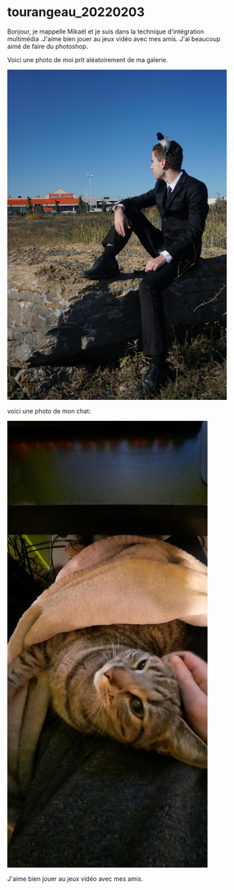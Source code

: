 # tourangeau_20220203

Bonjour, je mappelle Mikaël et je suis dans la technique d'intégration multimédia .J'aime bien jouer au jeux vidéo avec mes amis. J'ai beaucoup aimé de faire du photoshop.

Voici une photo de moi prit aléatoirement de ma galerie.

![photo2](medias/MicrosoftTeams-image(1).png)

voici une photo de mon chat:

![photo](medias/MicrosoftTeams-image.png)

J'aime bien jouer au jeux vidéo avec mes amis.

